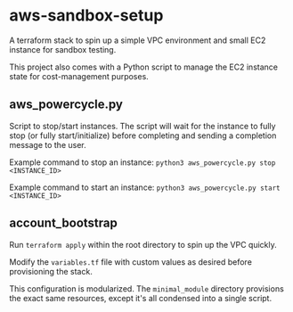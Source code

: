 # aws-sandbox-setup

A terraform stack to spin up a simple VPC environment and small EC2 instance for sandbox testing.

This project also comes with a Python script to manage the EC2 instance state for cost-management purposes.


## aws_powercycle.py

Script to stop/start instances.
The script will wait for the instance to fully stop (or fully start/initialize) before completing and sending a completion message to the user.

Example command to stop an instance:
`python3 aws_powercycle.py stop <INSTANCE_ID>`

Example command to start an instance:
`python3 aws_powercycle.py start <INSTANCE_ID>`


## account_bootstrap

Run `terraform apply` within the root directory to spin up the VPC quickly.

Modify the `variables.tf` file with custom values as desired before provisioning the stack.

This configuration is modularized. The `minimal_module` directory provisions the exact same resources, except it's all condensed into a single script.
